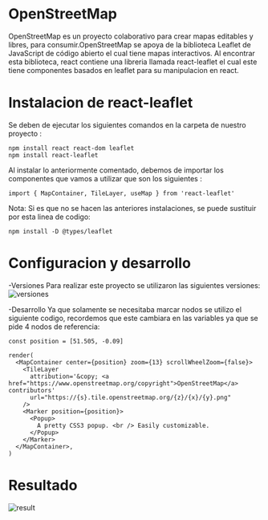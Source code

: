 # OpenStreetMap 
OpenStreetMap es un proyecto colaborativo para crear mapas editables y libres, para consumir.OpenStreetMap se apoya de la biblioteca Leaflet de JavaScript de código abierto el cual tiene mapas interactivos. Al encontrar esta biblioteca, react contiene una libreria llamada react-leaflet el cual este tiene componentes basados en leaflet para su manipulacion en react. 

# Instalacion de react-leaflet
Se deben de ejecutar los siguientes comandos en la carpeta de nuestro proyecto :
```
npm install react react-dom leaflet
npm install react-leaflet
```

Al instalar lo anteriormente comentado, debemos de importar los componentes que vamos a utilizar que son los siguientes :
```
import { MapContainer, TileLayer, useMap } from 'react-leaflet'
```

Nota: Si es que no se hacen las anteriores instalaciones, se puede sustituir por esta linea de codigo:
```
npm install -D @types/leaflet
```

# Configuracion y desarrollo 
-Versiones
Para realizar este proyecto se utilizaron las siguientes versiones: 
![versiones](https://github.com/OrtegaF/Proyecto-de-Geolocalizacion/assets/105130659/2a708179-3c3c-4234-9e83-85194e69a0ad)

-Desarrollo 
Ya que solamente se necesitaba marcar nodos se utilizo el siguiente codigo, recordemos que este cambiara en las variables ya que se pide 4 nodos de referencia:
```
const position = [51.505, -0.09]

render(
  <MapContainer center={position} zoom={13} scrollWheelZoom={false}>
    <TileLayer
      attribution='&copy; <a href="https://www.openstreetmap.org/copyright">OpenStreetMap</a> contributors'
      url="https://{s}.tile.openstreetmap.org/{z}/{x}/{y}.png"
    />
    <Marker position={position}>
      <Popup>
        A pretty CSS3 popup. <br /> Easily customizable.
      </Popup>
    </Marker>
  </MapContainer>,
)
```

# Resultado
![result](https://github.com/OrtegaF/Proyecto-de-Geolocalizacion/assets/105130659/502791c1-0e0b-47da-99b2-b642f95ca733)
